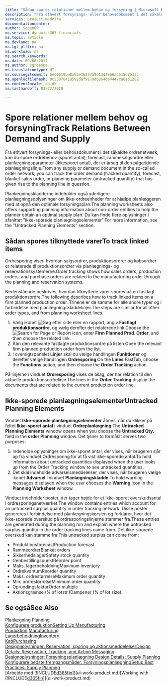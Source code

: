 ```yaml
---
title: "Sådan spores relationer mellem behov og forsyning | Microsoft Docs"
description: "Fra ethvert forsynings- eller behovsdokument i det såkaldte ordrenetværk, kan du spore ordrebehov (sporet antal), forecast, rammesalgsordre eller planlægningsparameter (ikkesporet antal), der er årsag til den pågældende planlægningslinje."
services: project-madeira
documentationcenter: 
author: SorenGP
ms.service: dynamics365-financials
ms.topic: article
ms.devlang: na
ms.tgt_pltfrm: na
ms.workload: na
ms.search.keywords: 
ms.date: 09/06/2017
ms.author: sgroespe
ms.translationtype: HT
ms.sourcegitcommit: bec0619be0a65e3625759e13d2866ac615d7513c
ms.openlocfilehash: 8c53878418592daf9179d6864da4447ca8ad1262
ms.contentlocale: da-dk
ms.lasthandoff: 03/22/2018

---
```

# <a name="track-relations-between-demand-and-supply"></a><span data-ttu-id="dfe58-103">Spore relationer mellem behov og forsyning</span><span class="sxs-lookup"><span data-stu-id="dfe58-103">Track Relations Between Demand and Supply</span></span>
<span data-ttu-id="dfe58-104">Fra ethvert forsynings- eller behovsdokument i det såkaldte ordrenetværk, kan du spore ordrebehov (sporet antal), forecast, rammesalgsordre eller planlægningsparameter (ikkesporet antal), der er årsag til den pågældende planlægningslinje.</span><span class="sxs-lookup"><span data-stu-id="dfe58-104">From any supply or demand document in the so-called order network, you can track the order demand (tracked quantity), forecast, blanket sales order, or planning parameter (untracked quantity) that has given rise to the planning line in question.</span></span>

<span data-ttu-id="dfe58-105">Planlægningskladderne indeholder også yderligere planlægningsoplysninger om ikke-ordreenheder for at hjælpe planlæggeren med at opnå den optimale forsyningsplan.</span><span class="sxs-lookup"><span data-stu-id="dfe58-105">The planning worksheets also offers supporting planning information about non-order entities to help the planner obtain an optimal supply plan.</span></span> <span data-ttu-id="dfe58-106">Du kan finde flere oplysninger i afsnittet "Ikke-sporede planlægningselementer".</span><span class="sxs-lookup"><span data-stu-id="dfe58-106">For more information, see the "Untracked Planning Elements" section.</span></span>

## <a name="to-track-linked-items"></a><span data-ttu-id="dfe58-107">Sådan spores tilknyttede varer</span><span class="sxs-lookup"><span data-stu-id="dfe58-107">To track linked items</span></span>
<span data-ttu-id="dfe58-108">Ordresporing viser, hvordan salgsordrer, produktionsordrer og købsordrer er relaterede til produktionsordrer via planlægnings- og reservationssystemerne.</span><span class="sxs-lookup"><span data-stu-id="dfe58-108">Order tracking shows how sales orders, production orders, and purchase orders are related to the manufacturing order through the planning and reservation systems.</span></span>

<span data-ttu-id="dfe58-109">Nedenstående beskrives, hvordan tilknyttede varer spores på en fastlagt produktionsordre.</span><span class="sxs-lookup"><span data-stu-id="dfe58-109">The following describes how to track linked items on a firm planned production order.</span></span> <span data-ttu-id="dfe58-110">Trinene er de samme for alle andre typer og i forbindelse med planlægningskladdelinjer.</span><span class="sxs-lookup"><span data-stu-id="dfe58-110">The steps are similar for all other order types, and from planning worksheet lines.</span></span>

1. <span data-ttu-id="dfe58-111">Vælg ikonet ![Søg efter side eller en rapport](media/ui-search/search_small.png "Søg efter side eller en rapport ikonet"), angiv **Fastlagt produktionsordre**, og vælg derefter det relaterede link.</span><span class="sxs-lookup"><span data-stu-id="dfe58-111">Choose the ![Search for Page or Report](media/ui-search/search_small.png "Search for Page or Report icon") icon, enter **Firm Planned Prod. Order**, and then choose the related link.</span></span>
2. <span data-ttu-id="dfe58-112">Åbn den relevante fastlagte produktionsordre på listen.</span><span class="sxs-lookup"><span data-stu-id="dfe58-112">Open the relevant firm planned production order from the list.</span></span>
3. <span data-ttu-id="dfe58-113">I oversigtspanelet **Linjer** skal du vælge handlingen **Funktioner** og derefter vælge handlingen **Ordresporing**.</span><span class="sxs-lookup"><span data-stu-id="dfe58-113">On the **Lines** FastTab, choose the **Functions** action, and then choose the **Order Tracking** action.</span></span>

<span data-ttu-id="dfe58-114">På linjerne i vinduet **Ordresporing** vises de bilag, der har relation til den aktuelle produktionsordrelinje.</span><span class="sxs-lookup"><span data-stu-id="dfe58-114">The lines in the **Order Tracking** display the documents that are related to the current production order line.</span></span>

## <a name="untracked-planning-elements"></a><span data-ttu-id="dfe58-115">Ikke-sporede planlægningselementer</span><span class="sxs-lookup"><span data-stu-id="dfe58-115">Untracked Planning Elements</span></span>
<span data-ttu-id="dfe58-116">Vinduet **Ikke-sporede planlægningselementer** åbnes, når du klikker på feltet **Ikke-sporet antal** i vinduet **Ordreplanlægning**.</span><span class="sxs-lookup"><span data-stu-id="dfe58-116">The **Untracked Planning Elements** window opens when you choose the **Untracked Qty.** field in the **order Planning** window.</span></span> <span data-ttu-id="dfe58-117">Det tjener to formål:</span><span class="sxs-lookup"><span data-stu-id="dfe58-117">It serves two purposes:</span></span>

1. <span data-ttu-id="dfe58-118">Indeholde oplysninger om ikke-sporet antal, der vises, når brugeren slår op fra vinduet Ordresporing for at få vist ikke-sporede antal.</span><span class="sxs-lookup"><span data-stu-id="dfe58-118">To hold information about untracked quantities displayed when the user looks up from the Order Tracking window to see untracked quantities.</span></span>
2. <span data-ttu-id="dfe58-119">Det skal indeholde advarselsmeddelelser, der vises, når brugeren vælge ikonet **Advarsel** i vinduet **Planlægningskladde**.</span><span class="sxs-lookup"><span data-stu-id="dfe58-119">To hold warning messages displayed when the user chooses the **Warning** icon in the **Planning Worksheet** window.</span></span>

<span data-ttu-id="dfe58-120">Vinduet indeholder poster, der tager højde for et ikke-sporet overskudsantal i ordresporingsnetværket.</span><span class="sxs-lookup"><span data-stu-id="dfe58-120">The window contains entries which account for an untracked surplus quantity in order tracking network.</span></span> <span data-ttu-id="dfe58-121">Disse poster genereres i forbindelse med planlægningskørslen og forklarer, hvor det ikke-sporede overskud på ordresporingslinjerne stammer fra.</span><span class="sxs-lookup"><span data-stu-id="dfe58-121">These entries are generated during the planning run and explain where the untracked surplus quantity in the order tracking lines came from.</span></span> <span data-ttu-id="dfe58-122">Det ikke-sporede overskud kan stamme fra:</span><span class="sxs-lookup"><span data-stu-id="dfe58-122">This untracked surplus can come from:</span></span>

- <span data-ttu-id="dfe58-123">Produktionsforecast</span><span class="sxs-lookup"><span data-stu-id="dfe58-123">Production forecast</span></span>
- <span data-ttu-id="dfe58-124">Rammeordrer</span><span class="sxs-lookup"><span data-stu-id="dfe58-124">Blanket orders</span></span>
- <span data-ttu-id="dfe58-125">Sikkerhedslager</span><span class="sxs-lookup"><span data-stu-id="dfe58-125">Safety stock quantity</span></span>
- <span data-ttu-id="dfe58-126">Genbestillingspunkt</span><span class="sxs-lookup"><span data-stu-id="dfe58-126">Reorder point</span></span>
- <span data-ttu-id="dfe58-127">Maks. lagerbeholdning</span><span class="sxs-lookup"><span data-stu-id="dfe58-127">Maximum inventory</span></span>
- <span data-ttu-id="dfe58-128">Ordrekvantum</span><span class="sxs-lookup"><span data-stu-id="dfe58-128">Reorder quantity</span></span>
- <span data-ttu-id="dfe58-129">Maks. ordrestørrelse</span><span class="sxs-lookup"><span data-stu-id="dfe58-129">Maximum order quantity</span></span>
- <span data-ttu-id="dfe58-130">Min. ordrestørrelse</span><span class="sxs-lookup"><span data-stu-id="dfe58-130">Minimum order quantity</span></span>
- <span data-ttu-id="dfe58-131">Oprundingsfaktor</span><span class="sxs-lookup"><span data-stu-id="dfe58-131">Order multiple</span></span>
- <span data-ttu-id="dfe58-132">Aktionsgrænse (% af lotstr.)</span><span class="sxs-lookup"><span data-stu-id="dfe58-132">Dampener (% of lot size)</span></span>

## <a name="see-also"></a><span data-ttu-id="dfe58-133">Se også</span><span class="sxs-lookup"><span data-stu-id="dfe58-133">See Also</span></span>  
<span data-ttu-id="dfe58-134">[Planlægning](production-planning.md) </span><span class="sxs-lookup"><span data-stu-id="dfe58-134">[Planning](production-planning.md) </span></span>  
[<span data-ttu-id="dfe58-135">Konfigurere produktion</span><span class="sxs-lookup"><span data-stu-id="dfe58-135">Setting Up Manufacturing</span></span>](production-configure-production-processes.md)  
<span data-ttu-id="dfe58-136">[Produktion](production-manage-manufacturing.md)  </span><span class="sxs-lookup"><span data-stu-id="dfe58-136">[Manufacturing](production-manage-manufacturing.md)  </span></span>  
[<span data-ttu-id="dfe58-137">Lagerbeholdning</span><span class="sxs-lookup"><span data-stu-id="dfe58-137">Inventory</span></span>](inventory-manage-inventory.md)  
[<span data-ttu-id="dfe58-138">Køb</span><span class="sxs-lookup"><span data-stu-id="dfe58-138">Purchasing</span></span>](purchasing-manage-purchasing.md)  
[<span data-ttu-id="dfe58-139">Designoplysninger: Reservation, sporing og aktionsmeddelelser</span><span class="sxs-lookup"><span data-stu-id="dfe58-139">Design Details: Reservation, Tracking, and Action Messaging</span></span>](design-details-reservation-order-tracking-and-action-messaging.md)  
<span data-ttu-id="dfe58-140">[Designoplysninger: Forsyningsplanlægning](design-details-supply-planning.md) </span><span class="sxs-lookup"><span data-stu-id="dfe58-140">[Design Details: Supply Planning](design-details-supply-planning.md) </span></span>  
[<span data-ttu-id="dfe58-141">Konfigurere bedste fremgangsmåder: Forsyningsplanlægning</span><span class="sxs-lookup"><span data-stu-id="dfe58-141">Setup Best Practices: Supply Planning</span></span>](setup-best-practices-supply-planning.md)  
<span data-ttu-id="dfe58-142">[Arbejde med [!INCLUDE[d365fin](includes/d365fin_md.md)]](ui-work-product.md)</span><span class="sxs-lookup"><span data-stu-id="dfe58-142">[Working with [!INCLUDE[d365fin](includes/d365fin_md.md)]](ui-work-product.md)</span></span>

